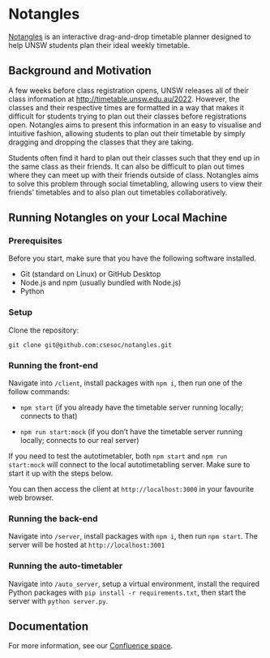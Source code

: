 # Notangles

[Notangles](https://notangles.csesoc.app/) is an interactive drag-and-drop timetable planner designed to help UNSW students plan their ideal weekly timetable.

## Background and Motivation

A few weeks before class registration opens, UNSW releases all of their class information at http://timetable.unsw.edu.au/2022. However, the classes and their respective times are formatted in a way that makes it difficult for students trying to plan out their classes before registrations open. Notangles aims to present this information in an easy to visualise and intuitive fashion, allowing students to plan out their timetable by simply dragging and dropping the classes that they are taking.

Students often find it hard to plan out their classes such that they end up in the same class as their friends. It can also be difficult to plan out times where they can meet up with their friends outside of class. Notangles aims to solve this problem through social timetabling, allowing users to view their friends’ timetables and to also plan out timetables collaboratively.

## Running Notangles on your Local Machine

### Prerequisites

Before you start, make sure that you have the following software installed.

- Git (standard on Linux) or GitHub Desktop
- Node.js and npm (usually bundled with Node.js)
- Python

### Setup

Clone the repository:

`git clone git@github.com:csesoc/notangles.git`

### Running the front-end

Navigate into `/client`, install packages with `npm i`, then run one of the follow commands:

- `npm start` (if you already have the timetable server running locally; connects to that)

- `npm run start:mock` (if you don’t have the timetable server running locally; connects to our real server)

If you need to test the autotimetabler, both `npm start` and `npm run start:mock` will connect to the local autotimetabling server. Make sure to start it up with the steps below.

You can then access the client at `http://localhost:3000` in your favourite web browser.

### Running the back-end

Navigate into `/server`, install packages with `npm i`, then run `npm start`. The server will be hosted at `http://localhost:3001`

### Running the auto-timetabler

Navigate into `/auto_server`, setup a virtual environment, install the required Python packages with `pip install -r requirements.txt`, then start the server with `python server.py`.

## Documentation

For more information, see our [Confluence space](https://compclub.atlassian.net/wiki/spaces/N/overview?homepageId=2142536957).
